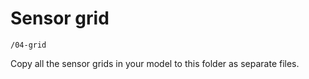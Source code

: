 # Sensor grid

`/04-grid`

Copy all the sensor grids in your model to this folder as separate files.
